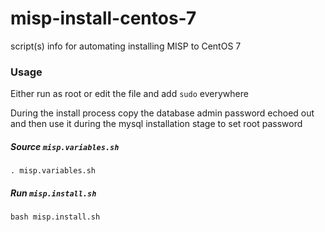 # misp-install-centos-7
script(s) info for automating installing MISP to CentOS 7

### Usage
Either run as root or edit the file and add `sudo` everywhere

During the install process copy the database admin password echoed out and then use it during the mysql installation stage to set root password

##### Source `misp.variables.sh`
    . misp.variables.sh

##### Run `misp.install.sh`
    bash misp.install.sh
